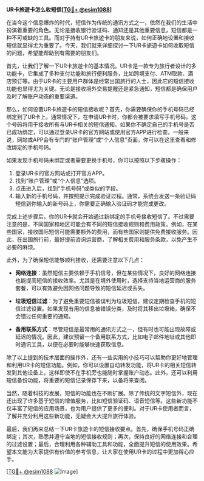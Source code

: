 **UR卡旅遊卡怎么收短信[[TG💪+ @esim1088](https://t.me/s/esim1088)]**

在当今这个信息爆炸的时代，短信作为传统的通讯方式之一，依然在我们的生活中扮演着重要的角色。无论是接收银行验证码、通知还是其他重要信息，短信都是一种不可或缺的工具。而对于持有UR卡旅遊卡的朋友来说，如何正确地设置和接收短信就显得尤为重要了。今天，我们就来详细探讨一下UR卡旅遊卡如何收取短信的问题，希望能帮助到有需要的朋友们。

首先，让我们了解一下UR卡旅遊卡的基本情况。UR卡是一款专为旅行者设计的多功能卡，它集成了多种支付功能和旅行便利服务，比如跨境支付、ATM取款、酒店预订等。由于UR卡的主要用户群体是经常出国旅行的人士，因此它的短信接收功能也显得尤为关键。无论是接收境外交易提醒还是紧急通知，短信都是确保用户及时了解账户动态的重要渠道。

那么，如何设置UR卡旅遊卡的短信接收呢？首先，你需要确保你的手机号码已经绑定到了UR卡上。通常情况下，在申请UR卡时，你都会被要求填写手机号码。这个号码将用于接收所有与UR卡相关的短信通知。如果你不确定自己的手机号是否已成功绑定，可以通过登录UR卡的官方网站或使用官方APP进行检查。一般来说，网站或APP会有专门的“账户管理”或“个人信息”页面，你可以在这里查看和修改绑定的手机号码。

如果发现手机号码未绑定或者需要更换手机号，你可以按照以下步骤操作：

1. 登录UR卡的官方网站或打开官方APP。
2. 找到“账户管理”或“个人信息”选项。
3. 点击进入后，找到“手机号码”或类似的字段。
4. 输入新的手机号码，并按照提示完成验证过程。通常，系统会发送一条验证码短信到你输入的新号码上，你需要正确输入验证码才能完成更改。

完成上述步骤后，你的UR卡就会开始通过新绑定的手机号接收短信了。不过需要注意的是，不同国家和地区可能会有不同的短信接收规则和费用政策。例如，在某些国家，接收国际短信可能需要额外的费用，而有些国家则提供免费接收服务。因此，在出国旅行前，最好提前咨询运营商，了解相关费用和服务条款，以免产生不必要的麻烦。

此外，为了确保短信能够顺利接收，还需要注意以下几点：

- **网络连接**：虽然短信主要依赖于手机信号，但在某些情况下，良好的网络连接也能提高短信的接收效率。尤其是在境外使用时，选择支持当地运营商的服务套餐，可以有效避免因网络问题导致的短信延迟或丢失。
  
- **垃圾短信过滤**：为了避免重要短信被误判为垃圾短信，建议定期检查手机的短信过滤设置。如果发现有用的信息被错误分类，及时将其移出垃圾箱，确保不会错过任何重要的通知。

- **备用联系方式**：尽管短信是最常用的通讯方式之一，但有时也可能出现故障或延迟的情况。因此，建议预留一个备用联系方式，比如电子邮件地址或其他即时通讯工具，以便在必要时能够快速获取信息。

除了以上提到的技术层面的操作外，还有一些实用的小技巧可以帮助你更好地管理和利用UR卡的短信功能。例如，你可以设置自动转发功能，将UR卡的相关短信转发到其他设备上，这样即使不在手机旁也能随时掌握账户动态。此外，还可以利用短信备份功能，将重要的短信记录保存下来，以备将来查阅。

当然，随着科技的发展，短信的功能也在不断扩展。除了传统的文字短信外，现在还出现了许多基于短信的增值服务，比如短信验证码、语音短信等。这些新功能不仅丰富了短信的应用场景，也为用户提供了更多的便利。对于UR卡使用者而言，了解并充分利用这些新功能，无疑会大大提升旅行体验。

最后，我们再来总结一下UR卡旅遊卡的短信接收要点。首先，确保手机号码正确绑定；其次，熟悉并遵守当地的短信接收规则；再次，保持良好的网络连接和合理的过滤设置；最后，合理利用各种辅助工具和功能，全面提升短信的使用效果。希望本文能为大家提供有价值的参考信息，让大家在使用UR卡的过程中更加得心应手。

[[TG💪+ @esim1088](https://t.me/s/esim1088) ![Image](https://i.postimg.cc/4NQfJmqS/Snipaste-2025-05-13-00-14-12.png)]
